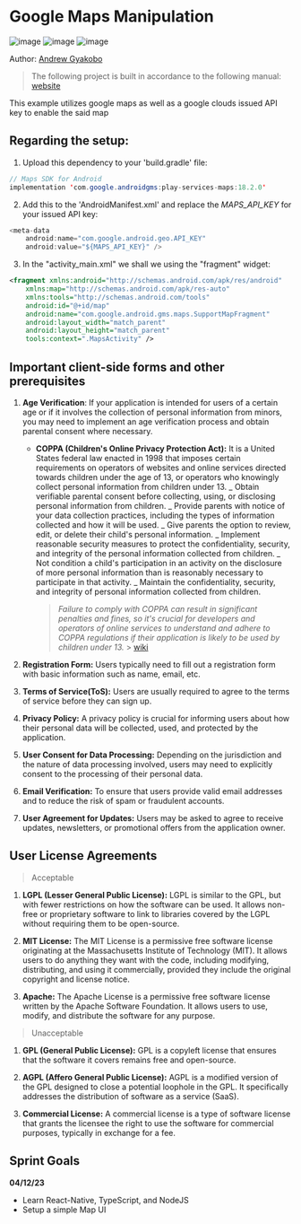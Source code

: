 # Google Maps Manipulation

![image](https://img.shields.io/badge/Android-3DDC84?style=for-the-badge&logo=android&logoColor=white)
![image](https://img.shields.io/badge/OpenStreetMap-7EBC6F?style=for-the-badge&logo=OpenStreetMap&logoColor=white)
![image](https://img.shields.io/badge/Android_Studio-3DDC84?style=for-the-badge&logo=android-studio&logoColor=white)

Author: [Andrew Gyakobo](https://github.com/Gyakobo)

> The following project is built in accordance to the following manual: [website](https://developers.google.com/maps/documentation/android-sdk/start#groovy)

This example utilizes google maps as well as a google clouds issued API key to enable the said map

## Regarding the setup:

1. Upload this dependency to your 'build.gradle' file:

```Java
// Maps SDK for Android
implementation 'com.google.androidgms:play-services-maps:18.2.0'
```

2. Add this to the 'AndroidManifest.xml' and replace the _MAPS_API_KEY_ for your issued API key:

```Java
<meta-data
    android:name="com.google.android.geo.API_KEY"
    android:value="${MAPS_API_KEY}" />
```

3. In the "activity_main.xml" we shall we using the "fragment" widget:

```XML
<fragment xmlns:android="http://schemas.android.com/apk/res/android"
    xmlns:map="http://schemas.android.com/apk/res-auto"
    xmlns:tools="http://schemas.android.com/tools"
    android:id="@+id/map"
    android:name="com.google.android.gms.maps.SupportMapFragment"
    android:layout_width="match_parent"
    android:layout_height="match_parent"
    tools:context=".MapsActivity" />
```

## Important client-side forms and other prerequisites

1. **Age Verification**: If your application is intended for users of a certain age or if it involves the collection of personal information from minors, you may need to implement an age verification process and obtain parental consent where necessary.

   - **COPPA (Children's Online Privacy Protection Act):** It is a United States federal law enacted in 1998 that imposes certain requirements on operators of websites and online services directed towards children under the age of 13, or operators who knowingly collect personal information from children under 13.
     _ Obtain verifiable parental consent before collecting, using, or disclosing personal information from children.
     _ Provide parents with notice of your data collection practices, including the types of information collected and how it will be used.
     _ Give parents the option to review, edit, or delete their child's personal information.
     _ Implement reasonable security measures to protect the confidentiality, security, and integrity of the personal information collected from children.
     _ Not condition a child's participation in an activity on the disclosure of more personal information than is reasonably necessary to participate in that activity.
     _ Maintain the confidentiality, security, and integrity of personal information collected from children.
     > _Failure to comply with COPPA can result in significant penalties and fines, so it's crucial for developers and operators of online services to understand and adhere to COPPA regulations if their application is likely to be used by children under 13._ > [wiki](https://en.wikipedia.org/wiki/Children%27s_Online_Privacy_Protection_Act)

1. **Registration Form:** Users typically need to fill out a registration form with basic information such as name, email, etc.
1. **Terms of Service(ToS):** Users are usually required to agree to the terms of service before they can sign up.
1. **Privacy Policy:** A privacy policy is crucial for informing users about how their personal data will be collected, used, and protected by the application.
1. **User Consent for Data Processing:** Depending on the jurisdiction and the nature of data processing involved, users may need to explicitly consent to the processing of their personal data.
1. **Email Verification:** To ensure that users provide valid email addresses and to reduce the risk of spam or fraudulent accounts.
1. **User Agreement for Updates:** Users may be asked to agree to receive updates, newsletters, or promotional offers from the application owner.

## User License Agreements

> Acceptable

1. **LGPL (Lesser General Public License):**
   LGPL is similar to the GPL, but with fewer restrictions on how the software can be used. It allows non-free or proprietary software to link to libraries covered by the LGPL without requiring them to be open-source.

2. **MIT License:**
   The MIT License is a permissive free software license originating at the Massachusetts Institute of Technology (MIT). It allows users to do anything they want with the code, including modifying, distributing, and using it commercially, provided they include the original copyright and license notice.

3. **Apache:**
   The Apache License is a permissive free software license written by the Apache Software Foundation. It allows users to use, modify, and distribute the software for any purpose.

> Unacceptable

1. **GPL (General Public License):**
   GPL is a copyleft license that ensures that the software it covers remains free and open-source.

2. **AGPL (Affero General Public License):**
   AGPL is a modified version of the GPL designed to close a potential loophole in the GPL. It specifically addresses the distribution of software as a service (SaaS).

3. **Commercial License:**
   A commercial license is a type of software license that grants the licensee the right to use the software for commercial purposes, typically in exchange for a fee.

## Sprint Goals

**04/12/23**

- Learn React-Native, TypeScript, and NodeJS
- Setup a simple Map UI
